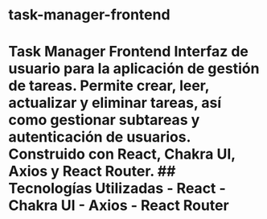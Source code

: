 # task-manager-frontend
# Task Manager Frontend  Interfaz de usuario para la aplicación de gestión de tareas. Permite crear, leer, actualizar y eliminar tareas, así como gestionar subtareas y autenticación de usuarios. Construido con React, Chakra UI, Axios y React Router.  ## Tecnologías Utilizadas  - React - Chakra UI - Axios - React Router
